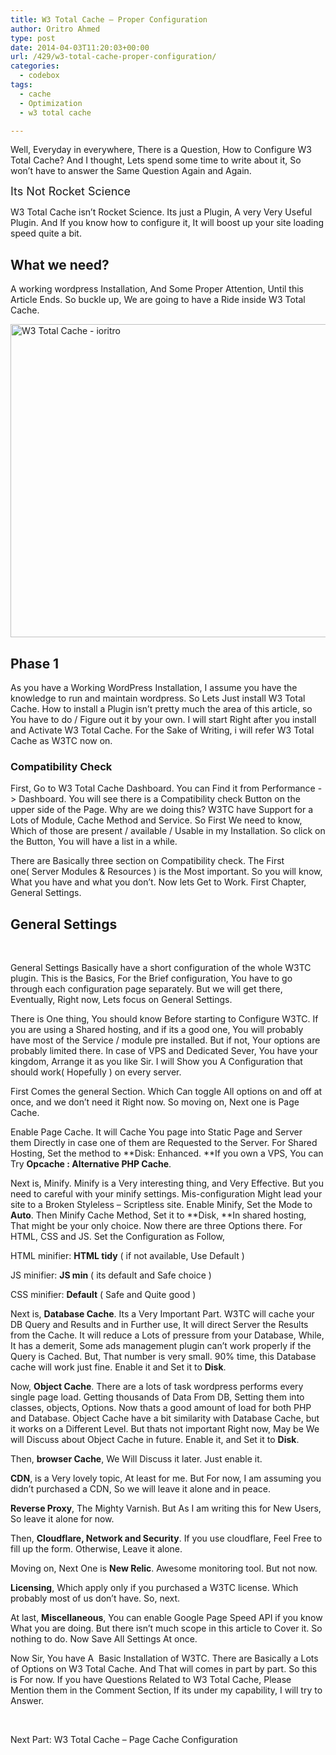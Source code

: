 ```yaml
---
title: W3 Total Cache – Proper Configuration
author: Oritro Ahmed
type: post
date: 2014-04-03T11:20:03+00:00
url: /429/w3-total-cache-proper-configuration/
categories:
  - codebox
tags:
  - cache
  - Optimization
  - w3 total cache

---
```

Well, Everyday in everywhere, There is a Question, How to Configure W3 Total Cache? And I thought, Lets spend some time to write about it, So won&#8217;t have to answer the Same Question Again and Again.

<span style="font-size: large;">Its Not Rocket Science</span>

W3 Total Cache isn&#8217;t Rocket Science. Its just a Plugin, A very Very Useful Plugin. And If you know how to configure it, It will boost up your site loading speed quite a bit.

## What we need?

A working wordpress Installation, And Some Proper Attention, Until this Article Ends. So buckle up, We are going to have a Ride inside W3 Total Cache.

<img class="alignnone wp-post-429 wp-image-432" title="W3 Total Cache - ioritro" src="http://res.cloudinary.com/clrshq/image/upload/e_shadow:40/v1396524143/Snap_Selection_104_ovmyjw.jpg" alt="W3 Total Cache - ioritro" width="1177" height="501" /> 

## Phase 1

As you have a Working WordPress Installation, I assume you have the knowledge to run and maintain wordpress. So Lets Just install W3 Total Cache. How to install a Plugin isn&#8217;t pretty much the area of this article, so You have to do / Figure out it by your own. I will start Right after you install and Activate W3 Total Cache. For the Sake of Writing, i will refer W3 Total Cache as W3TC now on.

### Compatibility Check

First, Go to W3 Total Cache Dashboard. You can Find it from Performance -> Dashboard. You will see there is a Compatibility check Button on the upper side of the Page. Why are we doing this? W3TC have Support for a Lots of Module, Cache Method and Service. So First We need to know, Which of those are present / available / Usable in my Installation. So click on the Button, You will have a list in a while.

There are Basically three section on Compatibility check. The First one( Server Modules & Resources ) is the Most important. So you will know, What you have and what you don&#8217;t. Now lets Get to Work. First Chapter, General Settings.

## General Settings

&nbsp;

General Settings Basically have a short configuration of the whole W3TC plugin. This is the Basics, For the Brief configuration, You have to go through each configuration page separately. But we will get there, Eventually, Right now, Lets focus on General Settings.

There is One thing, You should know Before starting to Configure W3TC. If you are using a Shared hosting, and if its a good one, You will probably have most of the Service / module pre installed. But if not, Your options are probably limited there. In case of VPS and Dedicated Sever, You have your kingdom, Arrange it as you like Sir. I will Show you A Configuration that should work( Hopefully ) on every server.

First Comes the general Section. Which Can toggle All options on and off at once, and we don&#8217;t need it Right now. So moving on, Next one is Page Cache.

Enable Page Cache. It will Cache You page into Static Page and Server them Directly in case one of them are Requested to the Server. For Shared Hosting, Set the method to **Disk: Enhanced. **If you own a VPS, You can Try **Opcache : Alternative PHP Cache**.

Next is, Minify. Minify is a Very interesting thing, and Very Effective. But you need to careful with your minify settings. Mis-configuration Might lead your site to a Broken Styleless &#8211; Scriptless site. Enable Minify, Set the Mode to **Auto**. Then Minify Cache Method, Set it to **Disk, **In shared hosting, That might be your only choice. Now there are three Options there. For HTML, CSS and JS. Set the Configuration as Follow,

HTML minifier: **HTML tidy** ( if not available, Use Default )

JS minifier: **JS min** ( its default and Safe choice )

CSS minifier: **Default** ( Safe and Quite good )

Next is, **Database Cache**. Its a Very Important Part. W3TC will cache your DB Query and Results and in Further use, It will direct Server the Results from the Cache. It will reduce a Lots of pressure from your Database, While, It has a demerit, Some ads management plugin can&#8217;t work properly if the Query is Cached. But, That number is very small. 90% time, this Database cache will work just fine. Enable it and Set it to **Disk**.

Now, **Object Cache**. There are a lots of task wordpress performs every single page load. Getting thousands of Data From DB, Setting them into classes, objects, Options. Now thats a good amount of load for both PHP and Database. Object Cache have a bit similarity with Database Cache, but it works on a Different Level. But thats not important Right now, May be We will Discuss about Object Cache in future. Enable it, and Set it to **Disk**.

Then, **browser Cache**, We Will Discuss it later. Just enable it.

**CDN**, is a Very lovely topic, At least for me. But For now, I am assuming you didn&#8217;t purchased a CDN, So we will leave it alone and in peace.

**Reverse Proxy**, The Mighty Varnish. But As I am writing this for New Users, So leave it alone for now.

Then, **Cloudflare, Network and Security**. If you use cloudflare, Feel Free to fill up the form. Otherwise, Leave it alone.

Moving on, Next One is **New Relic**. Awesome monitoring tool. But not now.

**Licensing**, Which apply only if you purchased a W3TC license. Which probably most of us don&#8217;t have. So, next.

At last, **Miscellaneous**, You can enable Google Page Speed API if you know What you are doing. But there isn&#8217;t much scope in this article to Cover it. So nothing to do. Now Save All Settings At once.

Now Sir, You have A  Basic Installation of W3TC. There are Basically a Lots of Options on W3 Total Cache. And That will comes in part by part. So this is For now. If you have Questions Related to W3 Total Cache, Please Mention them in the Comment Section, If its under my capability, I will try to Answer.

&nbsp;

Next Part: W3 Total Cache &#8211; Page Cache Configuration

&nbsp;

&nbsp;